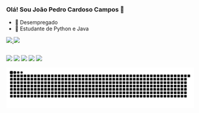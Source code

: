 ### Olá! Sou João Pedro Cardoso Campos 👋

- 🔭 Desempregado
- 🌱 Estudante de Python e Java

<a href="https://github.com/osodrack">
  <img height="180em" src="https://github-readme-stats.vercel.app/api?username=osodrack&show_icons=true&theme=dark&include_all_commits=true&count_private=true"/>
  <img height="180em" src="https://github-readme-stats.vercel.app/api/top-langs/?username=osodrack&layout=compact&langs_count=7&theme=dark"/>
</div>

##

<div> 
  <a href="https://instagram.com/buuuuti" target="_blank"><img src="https://img.shields.io/badge/-Instagram-%23E4405F?style=for-the-badge&logo=instagram&logoColor=white" target="_blank"></a>
 	<a href="https://www.twitch.tv/obutii_" target="_blank"><img src="https://img.shields.io/badge/Twitch-9146FF?style=for-the-badge&logo=twitch&logoColor=white" target="_blank"></a>
 <a href="https://discord.gg/Dmnx2xCFyY" target="_blank"><img src="https://img.shields.io/badge/Discord-7289DA?style=for-the-badge&logo=discord&logoColor=white" target="_blank"></a> 
  <a href = "mailto:bilabilada443@gmail.com"><img src="https://img.shields.io/badge/-Gmail-%23333?style=for-the-badge&logo=gmail&logoColor=white" target="_blank"></a>
  <a href="https://www.linkedin.com/in/joão-campos-81b782225/" target="_blank"><img src="https://img.shields.io/badge/-LinkedIn-%230077B5?style=for-the-badge&logo=linkedin&logoColor=white" target="_blank"></a> 

 ![Snake animation](https://github.com/osodrack/osodrack/blob/output/github-contribution-grid-snake.svg)
